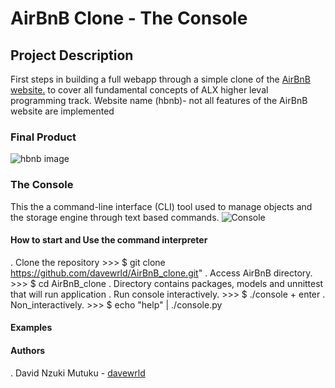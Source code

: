 # AirBnB Clone - The Console

## Project Description

First steps in building a full webapp through a simple clone of the [AirBnB website.](https://www.airbnb.com) to cover all fundamental concepts of ALX higher leval programming track.
Website name (hbnb)- not all features of the AirBnB website are implemented

### Final Product

![hbnb image](https://s3.amazonaws.com/alx-intranet.hbtn.io/uploads/medias/2020/9/da2584da58f1d99a72f0a4d8d22c1e485468f941.png?X-Amz-Algorithm=AWS4-HMAC-SHA256&X-Amz-Credential=AKIARDDGGGOUSBVO6H7D/20240321/us-east-1/s3/aws4_request&X-Amz-Date=20240321T082222Z&X-Amz-Expires=86400&X-Amz-SignedHeaders=host&X-Amz-Signature=e5933a040a8fba2645a9bb17f7353681c812e23690a6cd85d8677fa1fba07cd8)

### The Console

This the a command-line interface (CLI) tool used to manage objects and the storage engine through text based commands.
![Console](https://s3.amazonaws.com/alx-intranet.hbtn.io/uploads/medias/2018/6/815046647d23428a14ca.png?X-Amz-Algorithm=AWS4-HMAC-SHA256&X-Amz-Credential=AKIARDDGGGOUSBVO6H7D%2F20240321%2Fus-east-1%2Fs3%2Faws4_request&X-Amz-Date=20240321T082222Z&X-Amz-Expires=86400&X-Amz-SignedHeaders=host&X-Amz-Signature=16732394792a464cae7be794aac06e7292210d6b4c1aa483c67db636a11e0a9d)

#### How to start and Use the command interpreter

. Clone the repository 
    >>> $ git clone https://github.com/davewrld/AirBnB_clone.git"
. Access AirBnB directory.
    >>> $ cd AirBnB_clone
. Directory contains packages, models and unnittest that will run     application
. Run console interactively.
    >>> $ ./console + enter
. Non_interactively.
    >>> $ echo "help" | ./console.py

#### Examples

#### Authors
. David Nzuki Mutuku - [davewrld](https://github.com/davewrld)
